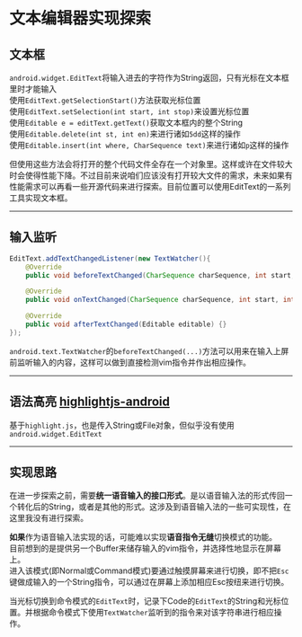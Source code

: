 # 文本编辑器实现探索

## 文本框

`android.widget.EditText`将输入进去的字符作为String返回，只有光标在文本框里时才能输入  
使用`EditText.getSelectionStart()`方法获取光标位置  
使用`EditText.setSelection(int start, int stop)`来设置光标位置  
使用`Editable e = editText.getText()`获取文本框内的整个String  
使用`Editable.delete(int st, int en)`来进行诸如`5dd`这样的操作  
使用`Editable.insert(int where, CharSequence text)`来进行诸如`p`这样的操作  

但使用这些方法会将打开的整个代码文件全存在一个对象里。这样或许在文件较大时会使得性能下降。不过目前来说咱们应该没有打开较大文件的需求，未来如果有性能需求可以再看一些开源代码来进行探索。目前位置可以使用EditText的一系列工具实现文本框。

---

## 输入监听

```java
EditText.addTextChangedListener(new TextWatcher(){
    @Override
    public void beforeTextChanged(CharSequence charSequence, int start, int count, int after) {}

    @Override
    public void onTextChanged(CharSequence charSequence, int start, int before, int count) {}

    @Override
    public void afterTextChanged(Editable editable) {}
});
```

`android.text.TextWatcher`的`beforeTextChanged(...)`方法可以用来在输入上屏前监听输入的内容，这样可以做到直接检测vim指令并作出相应操作。

---

## 语法高亮 [highlightjs-android](https://github.com/PDDStudio/highlightjs-android)

基于`highlight.js`，也是传入String或File对象，但似乎没有使用`android.widget.EditText`

---

## 实现思路

在进一步探索之前，需要**统一语音输入的接口形式**。是以语音输入法的形式传回一个转化后的String，或者是其他的形式。这涉及到语音输入法的一些可实现性，在这里我没有进行探索。

**如果**作为语音输入法实现的话，可能难以实现**语音指令无缝**切换模式的功能。  
目前想到的是提供另一个Buffer来储存输入的vim指令，并选择性地显示在屏幕上。  
进入该模式(即Normal或Command模式)要通过触摸屏幕来进行切换，即不把`Esc`键做成输入的一个String指令，可以通过在屏幕上添加相应Esc按纽来进行切换。  

当光标切换到命令模式的`EditText`时，记录下Code的`EditText`的String和光标位置。并根据命令模式下使用`TextWatcher`监听到的指令来对该字符串进行相应操作。  
